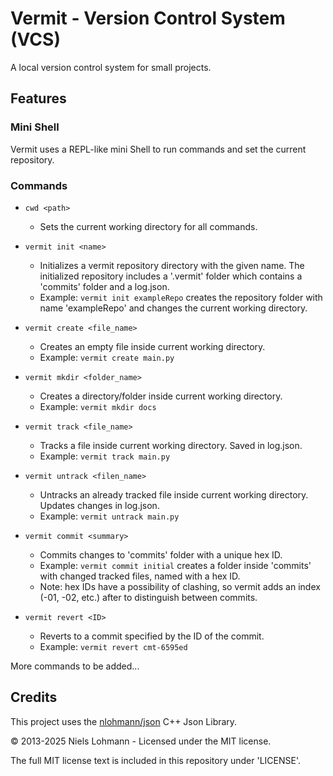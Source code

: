 # Vermit - Version Control System (VCS)
A local version control system for small projects.

## Features
### Mini Shell
Vermit uses a REPL-like mini Shell to run commands and set the current repository.

### Commands
- `cwd <path>`
  - Sets the current working directory for all commands.
    
- `vermit init <name>`
  - Initializes a vermit repository directory with the given name. The initialized repository includes a '.vermit' folder which contains a 'commits' folder and a log.json.
  - Example: `vermit init exampleRepo` creates the repository folder with name 'exampleRepo' and changes the current working directory.
 
- `vermit create <file_name>`
  - Creates an empty file inside current working directory.
  - Example: `vermit create main.py`
    
- `vermit mkdir <folder_name>`
  - Creates a directory/folder inside current working directory.
  - Example: `vermit mkdir docs`
    
- `vermit track <file_name>`
  - Tracks a file inside current working directory. Saved in log.json.
  - Example: `vermit track main.py`
    
- `vermit untrack <filen_name>`
  - Untracks an already tracked file inside current working directory. Updates changes in log.json.
  - Example: `vermit untrack main.py`
    
- `vermit commit <summary>`
  - Commits changes to 'commits' folder with a unique hex ID.
  - Example: `vermit commit initial` creates a folder inside 'commits' with changed tracked files, named with a hex ID.
  - Note: hex IDs have a possibility of clashing, so vermit adds an index (-01, -02, etc.) after to distinguish between commits.
    
- `vermit revert <ID>`
  - Reverts to a commit specified by the ID of the commit.
  - Example: `vermit revert cmt-6595ed`

More commands to be added...

## Credits

This project uses the [nlohmann/json](https://github.com/nlohmann/json) C++ Json Library.

&copy; 2013-2025 Niels Lohmann - Licensed under the MIT license.

The full MIT license text is included in this repository under 'LICENSE'.
